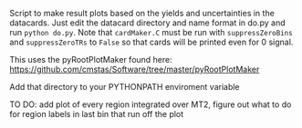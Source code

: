 Script to make result plots based on the yields and uncertainties in the datacards.
Just edit the datacard directory and name format in do.py and run `python do.py`.
Note that `cardMaker.C` must be run with `suppressZeroBins` and `suppressZeroTRs` to `False`
so that cards will be printed even for 0 signal.

This uses the pyRootPlotMaker found here:
https://github.com/cmstas/Software/tree/master/pyRootPlotMaker

Add that directory to your PYTHONPATH enviroment variable

TO DO: add plot of every region integrated over MT2, figure out what to do for region 
labels in last bin that run off the plot
